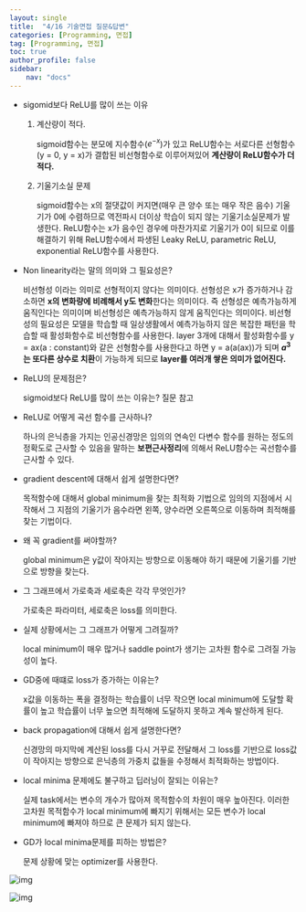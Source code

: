 ```yaml
---
layout: single
title:  "4/16 기술면접 질문&답변"
categories: [Programming, 면접]
tag: [Programming, 면접]
toc: true
author_profile: false
sidebar:
    nav: "docs"
---
```


* sigomid보다 ReLU를 많이 쓰는 이유

  1. 계산량이 적다.

     sigmoid함수는 분모에 지수함수($e^{-x}$)가 있고 ReLU함수는 서로다른 선형함수(y = 0, y = x)가 결합된 비선형함수로 이루어져있어 **계산량이 ReLU함수가 더 적다.**

  2. 기울기소실 문제

     sigmoid함수는 x의 절댓값이 커지면(매우 큰 양수 또는 매우 작은 음수) 기울기가 0에 수렴하므로 역전파시 더이상 학습이 되지 않는 기울기소실문제가 발생한다. ReLU함수는 x가 음수인 경우에 마찬가지로 기울기가 0이 되므로 이를 해결하기 위해 ReLU함수에서 파생된 Leaky ReLU, parametric ReLU, exponential ReLU함수를 사용한다.

     

* Non linearity라는 말의 의미와 그 필요성은?

  비선형성 이라는 의미로 선형적이지 않다는 의미이다. 선형성은 x가 증가하거나 감소하면 **x의 변화량에 비례해서 y도 변화**한다는 의미이다. 즉 선형성은 예측가능하게 움직인다는 의미이며 비선형성은 예측가능하지 않게 움직인다는 의미이다. 비선형성의 필요성은 모델을 학습할 때 일상생활에서 예측가능하지 않은 복잡한 패턴을 학습할 때 활성화함수로 비선형함수를 사용한다. layer 3개에 대해서 활성화함수를 y = ax(a : constant)와 같은 선형함수를 사용한다고 하면 y = a(a(ax))가 되며 **$a^{3}$는 또다른 상수로 치환**이 가능하게 되므로 **layer를 여러개 쌓은 의미가 없어진다.**

  

* ReLU의 문제점은?

  sigmoid보다 ReLU를 많이 쓰는 이유는? 질문 참고

  

* ReLU로 어떻게 곡선 함수를 근사하나?

  하나의 은닉층을 가지는 인공신경망은 임의의 연속인 다변수 함수를 원하는 정도의 정확도로 근사할 수 있음을 말하는 **보편근사정리**에 의해서 ReLU함수는 곡선함수를 근사할 수 있다.



* gradient descent에 대해서 쉽게 설명한다면?

  목적함수에 대해서 global minimum을 찾는 최적화 기법으로 임의의 지점에서 시작해서 그 지점의 기울기가 음수라면 왼쪽, 양수라면 오른쪽으로 이동하며 최적해를 찾는 기법이다.



* 왜 꼭 gradient를 써야할까?

  global minimum은 y값이 작아지는 방향으로 이동해야 하기 때문에 기울기를 기반으로 방향을 찾는다.



* 그 그래프에서 가로축과 세로축은 각각 무엇인가?

  가로축은 파라미터, 세로축은 loss를 의미한다.

  

* 실제 상황에서는 그 그래프가 어떻게 그려질까?

  local minimum이 매우 많거나 saddle point가 생기는 고차원 함수로 그려질 가능성이 높다.

  

* GD중에 때떄로 loss가 증가하는 이유는?

  x값을 이동하는 폭을 결정하는 학습률이 너무 작으면 local minimum에 도달할 확률이 높고 학습률이 너무 높으면 최적해에 도달하지 못하고 계속 발산하게 된다.

  

* back propagation에 대해서 쉽게 설명한다면?

  신경망의 마지막에 계산된 loss를 다시 거꾸로 전달해서 그 loss를 기반으로 loss값이 작아지는 방향으로 은닉층의 가중치 값들을 수정해서 최적화하는 방법이다.

* local minima 문제에도 불구하고 딥러닝이 잘되는 이유는?

  실제 task에서는 변수의 개수가 많아져 목적함수의 차원이 매우 높아진다. 이러한 고차원 목적함수가 local minimum에 빠지기 위해서는 모든 변수가 local minimum에 빠져야 하므로 큰 문제가 되지 않는다.

  

* GD가 local minima문제를 피하는 방법은?

  문제 상황에 맞는 optimizer를 사용한다.

![img](https://blog.kakaocdn.net/dn/O7GFc/btrwZZP2m3P/69jm0qDmgLjj4CEKvjHDh0/img.png)

![img](https://blog.kakaocdn.net/dn/bRM6M8/btrwWhcxPgW/Z9ozfwbKKrmRpP5wuBuxv1/img.jpg)